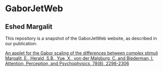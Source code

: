 # GaborJetWeb
## Eshed Margalit

This repository is a snapshot of the GaborJetWeb website, as described in our publication:

[An applet for the Gabor scaling of the differences between complex stimuli
Margalit, E., Herald, S.B., Yue, X., von der Malsburg, C. and Biederman, I.
Attention, Perception, and Psychophysics, 78(8), 2298-2306](https://link.springer.com/article/10.3758/s13414-016-1191-7)